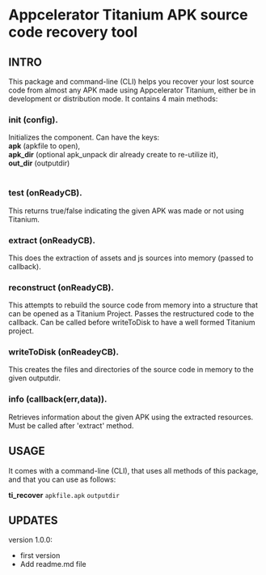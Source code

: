 Appcelerator Titanium APK source code recovery tool
==============================
## INTRO

This package and command-line (CLI) helps you recover your lost source code from almost any APK made using Appcelerator Titanium, either be in development or distribution mode. It contains 4 main methods:

### init (config).  
Initializes the component. Can have the keys:<br/>
**apk** (apkfile to open),<br/>
**apk_dir** (optional apk_unpack dir already create to re-utilize it),<br/>
**out_dir** (outputdir)<br/><br/>

### test (onReadyCB).  
This returns true/false indicating the given APK was made or not using Titanium.  

### extract (onReadyCB).  
This does the extraction of assets and js sources into memory (passed to callback).  

### reconstruct (onReadyCB).  
This attempts to rebuild the source code from memory into a structure that can be opened as a Titanium Project. Passes the restructured code to the callback. Can be called before writeToDisk to have a well formed Titanium project.  

### writeToDisk (onReadeyCB).  
This creates the files and directories of the source code in memory to the given outputdir.  

### info (callback(err,data)).  
Retrieves information about the given APK using the extracted resources. Must be called after 'extract' method.  

## USAGE
It comes with a command-line (CLI), that uses all methods of this package, and that you can use as follows:  

**ti_recover** `apkfile.apk` `outputdir`

## UPDATES

version 1.0.0: 
- first version
- Add readme.md file